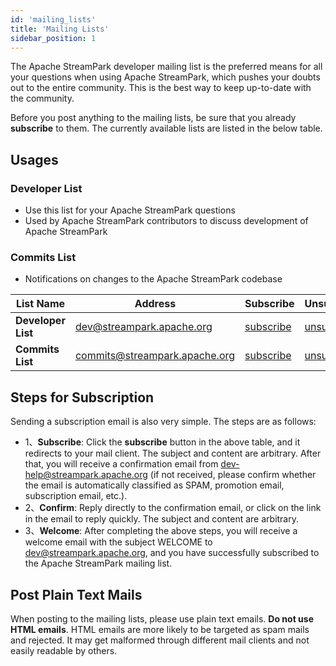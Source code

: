 ```yaml
---
id: 'mailing_lists'
title: 'Mailing Lists'
sidebar_position: 1
---
```


<!--
    Licensed to the Apache Software Foundation (ASF) under one or more
    contributor license agreements.  See the NOTICE file distributed with
    this work for additional information regarding copyright ownership.
    The ASF licenses this file to You under the Apache License, Version 2.0
    (the "License"); you may not use this file except in compliance with
    the License.  You may obtain a copy of the License at

       https://www.apache.org/licenses/LICENSE-2.0

    Unless required by applicable law or agreed to in writing, software
    distributed under the License is distributed on an "AS IS" BASIS,
    WITHOUT WARRANTIES OR CONDITIONS OF ANY KIND, either express or implied.
    See the License for the specific language governing permissions and
    limitations under the License.
-->

The Apache StreamPark developer mailing list is the preferred means for all your questions when using Apache StreamPark, which pushes your doubts out to the entire community.
This is the best way to keep up-to-date with the community.

Before you post anything to the mailing lists, be sure that you already **subscribe** to them.
The currently available lists are listed in the below table.

## Usages

### Developer List

- Use this list for your Apache StreamPark questions
- Used by Apache StreamPark contributors to discuss development of Apache StreamPark

### Commits List

- Notifications on changes to the Apache StreamPark codebase

| List Name           | Address                      | Subscribe                                                   | Unsubscribe                                                     | Archive                                                                     |
|---------------------|------------------------------|-------------------------------------------------------------|-----------------------------------------------------------------|-----------------------------------------------------------------------------|
| **Developer List**  | dev@streampark.apache.org    | [subscribe](mailto:dev-subscribe@streampark.apache.org)     | [unsubscribe](mailto:dev-unsubscribe@streampark.apache.org)     | [archive](https://lists.apache.org/list.html?dev@streampark.apache.org)     |
| **Commits List**    | commits@streampark.apache.org | [subscribe](mailto:commits-subscribe@streampark.apache.org) | [unsubscribe](mailto:commits-unsubscribe@streampark.apache.org) | [archive](https://lists.apache.org/list.html?commits@streampark.apache.org) |

## Steps for Subscription

Sending a subscription email is also very simple. The steps are as follows:

- 1、**Subscribe**: Click the **subscribe** button in the above table, and it redirects to your mail client. The subject and content are arbitrary.
   After that, you will receive a confirmation email from dev-help@streampark.apache.org (if not received, please confirm whether the email is automatically classified as SPAM, promotion email, subscription email, etc.).
- 2、**Confirm**: Reply directly to the confirmation email, or click on the link in the email to reply quickly. The subject and content are arbitrary.
- 3、**Welcome**: After completing the above steps, you will receive a welcome email with the subject WELCOME to dev@streampark.apache.org, and you have successfully subscribed to the Apache StreamPark mailing list.

## Post Plain Text Mails

When posting to the mailing lists, please use plain text emails.
**Do not use HTML emails**.
HTML emails are more likely to be targeted as spam mails and rejected.
It may get malformed through different mail clients and not easily readable by others.
